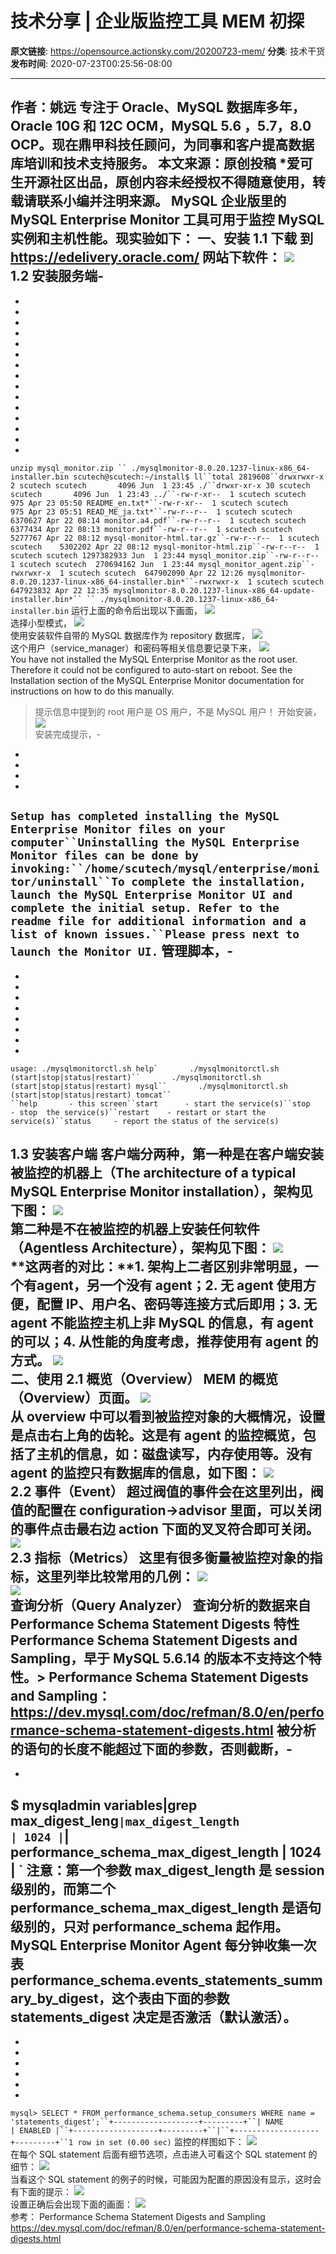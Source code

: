 # 技术分享 | 企业版监控工具 MEM 初探

**原文链接**: https://opensource.actionsky.com/20200723-mem/
**分类**: 技术干货
**发布时间**: 2020-07-23T00:25:56-08:00

---

作者：姚远
专注于 Oracle、MySQL 数据库多年，Oracle 10G 和 12C OCM，MySQL 5.6 ，5.7，8.0 OCP。现在鼎甲科技任顾问，为同事和客户提高数据库培训和技术支持服务。
本文来源：原创投稿
*爱可生开源社区出品，原创内容未经授权不得随意使用，转载请联系小编并注明来源。
MySQL 企业版里的 MySQL Enterprise Monitor 工具可用于监控 MySQL 实例和主机性能。现实验如下：
**一、安装**
1.1 下载
到 https://edelivery.oracle.com/ 网站下软件：
![](.img/a0d45c3e.png)											
1.2 安装服务端- 
- 
- 
- 
- 
- 
- 
- 
- 
- 
- 
- 
- 
- 
- 
- 
- 
`unzip mysql_monitor.zip `` ./mysqlmonitor-8.0.20.1237-linux-x86_64-installer.bin scutech@scutech:~/install$ ll``total 2819608``drwxrwxr-x  2 scutech scutech       4096 Jun  1 23:45 ./``drwxr-xr-x 30 scutech scutech       4096 Jun  1 23:43 ../``-rw-r-xr--  1 scutech scutech        975 Apr 23 05:50 README_en.txt*``-rw-r-xr--  1 scutech scutech        975 Apr 23 05:51 READ_ME_ja.txt*``-rw-r--r--  1 scutech scutech    6370627 Apr 22 08:14 monitor.a4.pdf``-rw-r--r--  1 scutech scutech    6377434 Apr 22 08:13 monitor.pdf``-rw-r--r--  1 scutech scutech    5277767 Apr 22 08:12 mysql-monitor-html.tar.gz``-rw-r--r--  1 scutech scutech    5302202 Apr 22 08:12 mysql-monitor-html.zip``-rw-r--r--  1 scutech scutech 1297382933 Jun  1 23:44 mysql_monitor.zip``-rw-r--r--  1 scutech scutech  270694162 Jun  1 23:44 mysql_monitor_agent.zip``-rwxrwxr-x  1 scutech scutech  647902090 Apr 22 12:26 mysqlmonitor-8.0.20.1237-linux-x86_64-installer.bin*``-rwxrwxr-x  1 scutech scutech  647923832 Apr 22 12:35 mysqlmonitor-8.0.20.1237-linux-x86_64-update-installer.bin*``
`` ./mysqlmonitor-8.0.20.1237-linux-x86_64-installer.bin`
运行上面的命令后出现以下画面，
![](.img/3cbaad5a.png)											
选择小型模式，
![](.img/5ecd76d0.png)											
使用安装软件自带的 MySQL 数据库作为 repository 数据库，
![](.img/116896f8.png)											
这个用户（service_manager）和密码等相关信息要记录下来，
![](.img/781e06a5.png)											
You have not installed the MySQL Enterprise Monitor as the root user. Therefore it could not be configured to auto-start on reboot. See the Installation section of the MySQL Enterprise Monitor documentation for instructions on how to do this manually.
> 提示信息中提到的 root 用户是 OS 用户，不是 MySQL 用户！
开始安装，
![](.img/aa694d26.png)											
安装完成提示，- 
- 
- 
- 
- 
`Setup has completed installing the MySQL Enterprise Monitor files on your computer``Uninstalling the MySQL Enterprise Monitor files can be done by invoking:``/home/scutech/mysql/enterprise/monitor/uninstall``To complete the installation, launch the MySQL Enterprise Monitor UI and complete the initial setup. Refer to the readme file for additional information and a list of known issues.``Please press next to launch the Monitor UI.`
管理脚本，- 
- 
- 
- 
- 
- 
- 
- 
- 
- 
```
usage: ./mysqlmonitorctl.sh help`       ./mysqlmonitorctl.sh (start|stop|status|restart)``       ./mysqlmonitorctl.sh (start|stop|status|restart) mysql``       ./mysqlmonitorctl.sh (start|stop|status|restart) tomcat``
``help       - this screen``start      - start the service(s)``stop       - stop  the service(s)``restart    - restart or start the service(s)``status     - report the status of the service(s)
```
1.3 安装客户端
客户端分两种，第一种是在客户端安装被监控的机器上（The architecture of a typical MySQL Enterprise Monitor installation），架构见下图：
![](.img/95286cb3.png)											
第二种是不在被监控的机器上安装任何软件（Agentless Architecture），架构见下图：
![](.img/89b9264c.png)											
**这两者的对比：**1. 架构上二者区别非常明显，一个有agent，另一个没有 agent；2. 无 agent 使用方便，配置 IP、用户名、密码等连接方式后即用；3. 无 agent 不能监控主机上非 MySQL 的信息，有 agent的可以；4. 从性能的角度考虑，推荐使用有 agent 的方式。
![](.img/3cf1c9e2.png)											
**二、使用**
2.1 概览（Overview）
MEM 的概览（Overview）页面。
![](.img/b4aecf87.png)											
从 overview 中可以看到被监控对象的大概情况，设置是点击右上角的齿轮。这是有 agent 的监控概览，包括了主机的信息，如：磁盘读写，内存使用等。没有 agent 的监控只有数据库的信息，如下图：
![](.img/5f23c83d.png)											
2.2 事件（Event）
超过阀值的事件会在这里列出，阀值的配置在 configuration->advisor 里面，可以关闭的事件点击最右边 action 下面的叉叉符合即可关闭。
![](.img/93aeebf0.png)											
2.3 指标（Metrics）
这里有很多衡量被监控对象的指标，这里列举比较常用的几例：
![](.img/036755b7.png)											
![](.img/5260f042.png)											
查询分析（Query Analyzer）
查询分析的数据来自 Performance Schema Statement Digests 特性 **Performance Schema Statement Digests and Sampling**，早于 MySQL 5.6.14 的版本不支持这个特性。> Performance Schema Statement Digests and Sampling：
https://dev.mysql.com/doc/refman/8.0/en/performance-schema-statement-digests.html
被分析的语句的长度不能超过下面的参数，否则截断，- 
- 
- 
$ mysqladmin variables|grep max_digest_leng``|max_digest_length                                        | 1024 |``| performance_schema_max_digest_length                     | 1024 | `
注意：第一个参数 max_digest_length 是 session 级别的，而第二个 performance_schema_max_digest_length 是语句级别的，只对 performance_schema 起作用。
MySQL Enterprise Monitor Agent 每分钟收集一次表 performance_schema.events_statements_summary_by_digest，这个表由下面的参数 statements_digest 决定是否激活（默认激活）。
- 
- 
- 
- 
- 
- 
- 
`mysql> SELECT * FROM performance_schema.setup_consumers WHERE name = 'statements_digest';``+-------------------+---------+``| NAME              | ENABLED |``+-------------------+---------+``|``+-------------------+---------+``1 row in set (0.00 sec)`
监控的样图如下：
![](.img/537df0fa.png)											
在每个 SQL statement 后面有细节选项，点击进入可看这个 SQL statement 的细节：
![](.img/67c2fe33.png)											
当看这个 SQL statement 的例子的时候，可能因为配置的原因没有显示，这时会有下面的提示：
![](.img/b8c08e31.png)											
设置正确后会出现下面的画面：
![](.img/4c0a775c.png)											
参考：
Performance Schema Statement Digests and Sampling
https://dev.mysql.com/doc/refman/8.0/en/performance-schema-statement-digests.html
